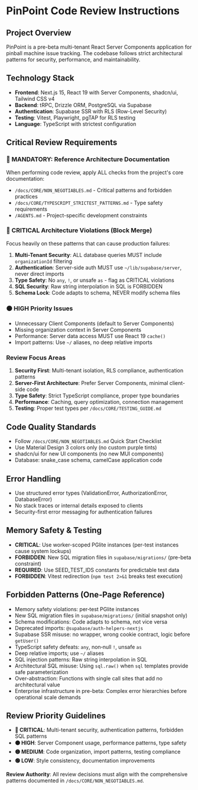 # PinPoint Code Review Instructions

## Project Overview
PinPoint is a pre-beta multi-tenant React Server Components application for pinball machine issue tracking. The codebase follows strict architectural patterns for security, performance, and maintainability.

## Technology Stack
- **Frontend**: Next.js 15, React 19 with Server Components, shadcn/ui, Tailwind CSS v4
- **Backend**: tRPC, Drizzle ORM, PostgreSQL via Supabase
- **Authentication**: Supabase SSR with RLS (Row-Level Security)
- **Testing**: Vitest, Playwright, pgTAP for RLS testing
- **Language**: TypeScript with strictest configuration

## Critical Review Requirements

### 🔴 MANDATORY: Reference Architecture Documentation
When performing code review, apply ALL checks from the project's core documentation:
- `/docs/CORE/NON_NEGOTIABLES.md` - Critical patterns and forbidden practices
- `/docs/CORE/TYPESCRIPT_STRICTEST_PATTERNS.md` - Type safety requirements
- `/AGENTS.md` - Project-specific development constraints

### 🔴 CRITICAL Architecture Violations (Block Merge)
Focus heavily on these patterns that can cause production failures:

1. **Multi-Tenant Security**: ALL database queries MUST include `organizationId` filtering
2. **Authentication**: Server-side auth MUST use `~/lib/supabase/server`, never direct imports
3. **Type Safety**: No `any`, `!`, or unsafe `as` - flag as CRITICAL violations
4. **SQL Security**: Raw string interpolation in SQL is FORBIDDEN
5. **Schema Lock**: Code adapts to schema, NEVER modify schema files

### 🟠 HIGH Priority Issues
- Unnecessary Client Components (default to Server Components)
- Missing organization context in Server Components
- Performance: Server data access MUST use React 19 `cache()`
- Import patterns: Use `~/` aliases, no deep relative imports

### Review Focus Areas
1. **Security First**: Multi-tenant isolation, RLS compliance, authentication patterns
2. **Server-First Architecture**: Prefer Server Components, minimal client-side code
3. **Type Safety**: Strict TypeScript compliance, proper type boundaries
4. **Performance**: Caching, query optimization, connection management
5. **Testing**: Proper test types per `/docs/CORE/TESTING_GUIDE.md`

## Code Quality Standards
- Follow `/docs/CORE/NON_NEGOTIABLES.md` Quick Start Checklist
- Use Material Design 3 colors only (no custom purple tints)
- shadcn/ui for new UI components (no new MUI components)
- Database: snake_case schema, camelCase application code

## Error Handling
- Use structured error types (ValidationError, AuthorizationError, DatabaseError)
- No stack traces or internal details exposed to clients
- Security-first error messaging for authentication failures

## Memory Safety & Testing
- **CRITICAL**: Use worker-scoped PGlite instances (per-test instances cause system lockups)
- **FORBIDDEN**: New SQL migration files in `supabase/migrations/` (pre-beta constraint)
- **REQUIRED**: Use SEED_TEST_IDS constants for predictable test data
- **FORBIDDEN**: Vitest redirection (`npm test 2>&1` breaks test execution)

## Forbidden Patterns (One‑Page Reference)
- Memory safety violations: per‑test PGlite instances
- New SQL migration files in `supabase/migrations/` (initial snapshot only)
- Schema modifications: Code adapts to schema, not vice versa
- Deprecated imports: `@supabase/auth-helpers-nextjs`
- Supabase SSR misuse: no wrapper, wrong cookie contract, logic before `getUser()`
- TypeScript safety defeats: `any`, non‑null `!`, unsafe `as`
- Deep relative imports; use `~/` aliases
- SQL injection patterns: Raw string interpolation in SQL
- Architectural SQL misuse: Using `sql.raw()` when `sql` templates provide safe parameterization
- Over-abstraction: Functions with single call sites that add no architectural value
- Enterprise infrastructure in pre-beta: Complex error hierarchies before operational scale demands

## Review Priority Guidelines
- **🔴 CRITICAL**: Multi-tenant security, authentication patterns, forbidden SQL patterns
- **🟠 HIGH**: Server Component usage, performance patterns, type safety
- **🟡 MEDIUM**: Code organization, import patterns, testing compliance
- **🟢 LOW**: Style consistency, documentation improvements

**Review Authority**: All review decisions must align with the comprehensive patterns documented in `/docs/CORE/NON_NEGOTIABLES.md`.